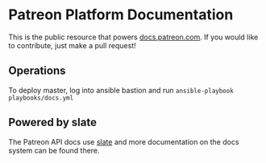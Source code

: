 # Patreon Platform Documentation 
This is the public resource that powers [docs.patreon.com](https://docs.patreon.com). If you would like to contribute, just make a pull request! 

## Operations

To deploy master, log into ansible bastion and run `ansible-playbook playbooks/docs.yml`

## Powered by slate

The Patreon API docs use [slate](https://github.com/lord/slate) and more documentation on the docs system can be found there.

